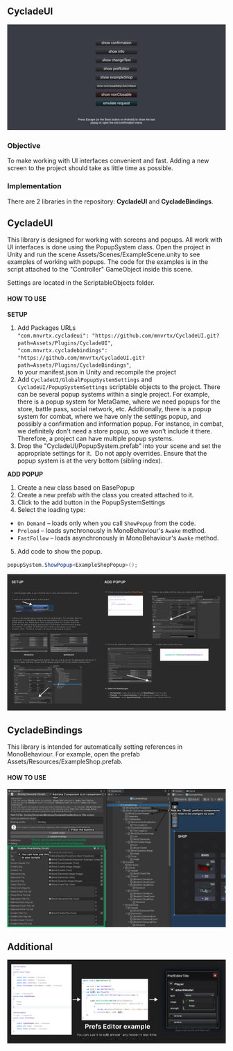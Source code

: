 ## CycladeUI

![Example Image](imgTutorial/example.png)

### **Objective**<br>
To make working with UI interfaces convenient and fast. Adding a new screen to the project should take as little time as possible.


### **Implementation**<br>
There are 2 libraries in the repository: **CycladeUI** and **CycladeBindings**.


## **CycladeUI**<br>
This library is designed for working with screens and popups. All work with UI interfaces is done using the PopupSystem class. Open the project in Unity and run the scene Assets/Scenes/ExampleScene.unity to see examples of working with popups. The code for the examples is in the script attached to the "Controller" GameObject inside this scene.

Settings are located in the ScriptableObjects folder.

#### **HOW TO USE**

**SETUP**
1. Add Packages URLs<br>
`"com.mnvrtx.cycladeui": "https://github.com/mnvrtx/CycladeUI.git?path=Assets/Plugins/CycladeUI"`,<br>
`"com.mnvrtx.cycladebindings": "https://github.com/mnvrtx/CycladeUI.git?path=Assets/Plugins/CycladeBindings"`,<br>
to your manifest.json in Unity and recompile the project
2. Add `CycladeUI/GlobalPopupSystemSettings` and `CycladeUI/PopupSystemSettings` scriptable objects to the project.
There can be several popup systems within a single project. For example, there is a popup system for MetaGame, where we need popups for the store, battle pass, social network, etc. Additionally, there is a popup system for combat, where we have only the settings popup, and possibly a confirmation and information popup. For instance, in combat, we definitely don't need a store popup, so we won't include it there. Therefore, a project can have multiple popup systems.
3. Drop the "CycladeUI/PopupSystem.prefab" into your scene and set the appropriate settings for it.  Do not apply overrides. Ensure that the popup system is at the very bottom (sibling index).

**ADD POPUP**
1. Create a new class based on BasePopup
2. Create a new prefab with the class you created attached to it.
3. Click to the add button in the PopupSystemSettings
4. Select the loading type:
  - `On Demand` – loads only when you call `ShowPopup` from the code.
  - `Preload` – loads synchronously in MonoBehaviour's `Awake` method.
  - `FastFollow` – loads asynchronously in MonoBehaviour's `Awake` method.
5. Add code to show the popup.
```csharp
popupSystem.ShowPopup<ExampleShopPopup>();
```
  

![Example Image](imgTutorial/howToUsePopupSystem.png)

## **CycladeBindings**

This library is intended for automatically setting references in MonoBehaviour. For example, open the prefab Assets/Resources/ExampleShop.prefab.

#### **HOW TO USE**
![Example Image](imgTutorial/howToUseBindingsSystem.png)

## **Additional**<br>

![Example Image](imgTutorial/howToUsePrefsEditor.png)
